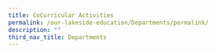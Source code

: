 ```yaml
---
title: CoCurricular Activities
permalink: /our-lakeside-education/Departments/permalink/
description: ""
third_nav_title: Departments
---
```

